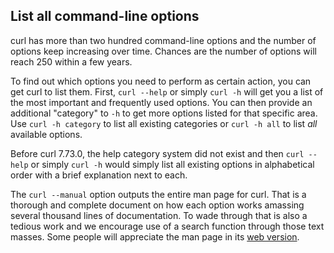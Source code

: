 ## List all command-line options

curl has more than two hundred command-line options and the number of options
keep increasing over time. Chances are the number of options will reach 250
within a few years.

To find out which options you need to perform as certain action, you can get
curl to list them. First, `curl --help` or simply `curl -h` will get you a
list of the most important and frequently used options. You can then provide
an additional "category" to `-h` to get more options listed for that specific
area. Use `curl -h category` to list all existing categories or `curl -h all`
to list *all* available options.

Before curl 7.73.0, the help category system did not exist and then `curl
--help` or simply `curl -h` would simply list all existing options in
alphabetical order with a brief explanation next to each.

The `curl --manual` option outputs the entire man page for curl. That is a
thorough and complete document on how each option works amassing several
thousand lines of documentation. To wade through that is also a tedious work
and we encourage use of a search function through those text masses. Some
people will appreciate the man page in its [web
version](https://curl.se/docs/manpage.html).
